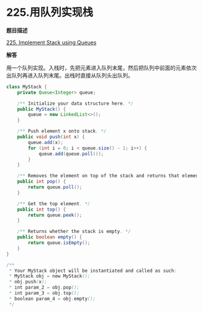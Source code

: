 # 225.用队列实现栈

**题目描述**

[225. Implement Stack using Queues](https://leetcode-cn.com/problems/implement-stack-using-queues/)

**解答**

用一个队列实现。入栈时，先把元素进入队列末尾，然后把队列中前面的元素依次出队列再进入队列末尾。出栈时直接从队列头出队列。

```java
class MyStack {
    private Queue<Integer> queue;

    /** Initialize your data structure here. */
    public MyStack() {
        queue = new LinkedList<>();
    }

    /** Push element x onto stack. */
    public void push(int x) {
        queue.add(x);
        for (int i = 0; i < queue.size() - 1; i++) {
            queue.add(queue.poll());
        }
    }

    /** Removes the element on top of the stack and returns that element. */
    public int pop() {
        return queue.poll();
    }

    /** Get the top element. */
    public int top() {
        return queue.peek();
    }

    /** Returns whether the stack is empty. */
    public boolean empty() {
        return queue.isEmpty();
    }
}

/**
 * Your MyStack object will be instantiated and called as such:
 * MyStack obj = new MyStack();
 * obj.push(x);
 * int param_2 = obj.pop();
 * int param_3 = obj.top();
 * boolean param_4 = obj.empty();
 */
```